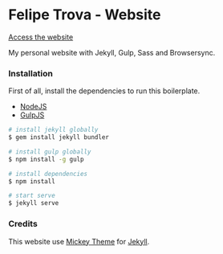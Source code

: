 # Felipe Trova - Website

[Access the website](http://felipetrova.github.io/)

My personal website with Jekyll, Gulp, Sass and Browsersync.


### Installation

First of all, install the dependencies to run this boilerplate.

- [NodeJS](http://nodejs.org/)
- [GulpJS](http://gulpjs.com/)


```sh
# install jekyll globally
$ gem install jekyll bundler

# install gulp globally
$ npm install -g gulp

# install dependencies 
$ npm install

# start serve 
$ jekyll serve

```

### Credits

This website use [Mickey Theme](https://github.com/vincentchan/mickey) for [Jekyll](http://jekyllrb.com).